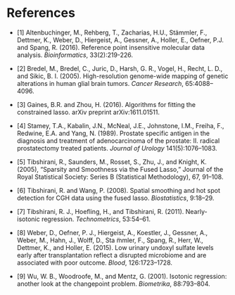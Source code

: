 # References

- <a name="1">[1] Altenbuchinger, M., Rehberg, T., Zacharias, H.U., Stämmler, F., Dettmer, K., Weber, D., Hiergeist, A., Gessner, A., Holler, E., Oefner, P.J. and Spang, R. (2016). Reference point insensitive molecular data analysis. *Bioinformatics*, 33(2):219-226.</a>

- <a name="2">[2] Bredel, M., Bredel, C., Juric, D., Harsh, G. R., Vogel, H., Recht, L. D., and Sikic, B. I. (2005). High-resolution genome-wide mapping of genetic alterations in human glial brain tumors. *Cancer Research*, 65:4088–4096.</a>

- [3] Gaines, B.R. and Zhou, H. (2016). Algorithms for fitting the constrained lasso. arXiv preprint arXiv:1611.01511.

- [4] Stamey, T.A., Kabalin, J.N., McNeal, J.E., Johnstone, I.M., Freiha, F., Redwine, E.A. and Yang, N. (1989). Prostate specific antigen in the diagnosis and treatment of adenocarcinoma of the prostate: II. radical prostatectomy treated patients. *Journal of Urology* 141(5):1076–1083.

- <a name="5">[5] Tibshirani, R., Saunders, M., Rosset, S., Zhu, J., and Knight, K. (2005), “Sparsity and Smoothness via the Fused Lasso,” Journal of the Royal Statistical Society: Series B (Statistical Methodology), 67, 91–108.</a>

- [6] Tibshirani, R. and Wang, P. (2008). Spatial smoothing and hot spot detection for CGH data using the fused lasso. *Biostatistics*, 9:18–29.

- [7] Tibshirani, R. J., Hoefling, H., and Tibshirani, R. (2011). Nearly-isotonic regression. *Technometrics*, 53:54–61.

- [8] Weber, D., Oefner, P. J., Hiergeist, A., Koestler, J., Gessner, A., Weber, M., Hahn, J., Wolff, D., Sta ̈mmler, F., Spang, R., Herr, W., Dettmer, K., and Holler, E. (2015). Low urinary undoxyl sulfate levels early after transplantation reflect a disrupted microbiome and are associated with poor outcome. *Blood*, 126:1723–1728.

- [9] Wu, W. B., Woodroofe, M., and Mentz, G. (2001). Isotonic regression: another look at the changepoint problem. *Biometrika*, 88:793–804.